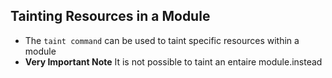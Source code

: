 ## Tainting Resources in a Module
- The `taint command` can be used to taint specific resources within a module
- **Very Important Note** It is not possible to taint an entaire module.instead
